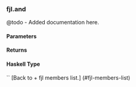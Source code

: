 ### fjl.and
@todo - Added documentation here.

#### Parameters

#### Returns
 
#### Haskell Type
``
[Back to  + fjl members list.]
(#fjl-members-list)
